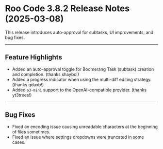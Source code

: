 # Roo Code 3.8.2 Release Notes (2025-03-08)

This release introduces auto-approval for subtasks, UI improvements, and bug fixes.

---

## Feature Highlights

*   Added an auto-approval toggle for Boomerang Task (subtask) creation and completion. (thanks shaybc!)
*   Added a progress indicator when using the multi-diff editing strategy. (thanks qdaxb!)
*   Added `o3-mini` support to the OpenAI-compatible provider. (thanks yt3trees!)

---

## Bug Fixes

*   Fixed an encoding issue causing unreadable characters at the beginning of files sometimes.
*   Fixed an issue where settings dropdowns were truncated in some cases.